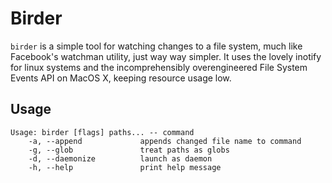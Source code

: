 # Birder

`birder` is a simple tool for watching changes to a file system, much like Facebook's watchman utility, just way way simpler. It uses the lovely inotify for linux systems and the incomprehensibly overengineered File System Events API on MacOS X, keeping resource usage low.

## Usage

```
Usage: birder [flags] paths... -- command
    -a, --append             appends changed file name to command
    -g, --glob               treat paths as globs
    -d, --daemonize          launch as daemon
    -h, --help               print help message
```

